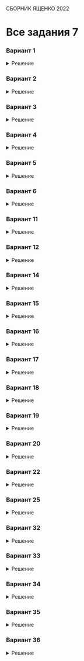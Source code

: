 <span class="space" onclick="loadURL('math//ege//2022//yashchenko//README')">СБОРНИК ЯЩЕНКО 2022</span>
# Все задания 7

### Вариант 1
<details><summary>Решение</summary>
<img src="https://raw.githubusercontent.com/BlueRect/egelib-content/main/img/Document%2028_194.jpg">
<b>Ответ:</b> 50.
</details>

### Вариант 2
<details><summary>Решение</summary>
<img src="https://raw.githubusercontent.com/BlueRect/egelib-content/main/img/Document%2028_195.jpg">
<b>Ответ:</b> 40.
</details>

### Вариант 3
<details><summary>Решение</summary>
<img src="https://raw.githubusercontent.com/BlueRect/egelib-content/main/img/Document%2028_196.jpg">
<b>Ответ:</b> 33.
</details>

### Вариант 4
<details><summary>Решение</summary>
<img src="https://raw.githubusercontent.com/BlueRect/egelib-content/main/img/Document%2028_197.jpg">
<b>Ответ:</b> 23.
</details>

### Вариант 5
<details><summary>Решение</summary>
<img src="https://raw.githubusercontent.com/BlueRect/egelib-content/main/img/Document%2028_198.jpg">
<b>Ответ:</b> 0,32.
</details>

### Вариант 6
<details><summary>Решение</summary>
<img src="https://raw.githubusercontent.com/BlueRect/egelib-content/main/img/Document%2028_199.jpg">
<b>Ответ:</b> 1,16.
</details>

### Вариант 11
<details><summary>Решение</summary>
<img src="https://raw.githubusercontent.com/BlueRect/egelib-content/main/img/Document%2028_200.jpg">
<b>Ответ:</b> 6250.
</details>

### Вариант 12
<details><summary>Решение</summary>
<img src="https://raw.githubusercontent.com/BlueRect/egelib-content/main/img/Document%2028_201.jpg">
<b>Ответ:</b> 1,3.
</details>

### Вариант 14
<details><summary>Решение</summary>
<img src="https://raw.githubusercontent.com/BlueRect/egelib-content/main/img/Document%2028_249.jpg">
<b>Ответ:</b> 30.
</details>

### Вариант 15
<details><summary>Решение</summary>
<img src="https://raw.githubusercontent.com/BlueRect/egelib-content/main/img/Document%2028_202.jpg">
<b>Ответ:</b> 6.
</details>

### Вариант 16
<details><summary>Решение</summary>
<img src="https://raw.githubusercontent.com/BlueRect/egelib-content/main/img/Document%2028_203.jpg">
<b>Ответ:</b> 96.
</details>

### Вариант 17
<details><summary>Решение</summary>
<img src="https://raw.githubusercontent.com/BlueRect/egelib-content/main/img/Document%2028_204.jpg">
<b>Ответ:</b> 7.
</details>

### Вариант 18
<details><summary>Решение</summary>
<img src="https://raw.githubusercontent.com/BlueRect/egelib-content/main/img/Document%2028_205.jpg">
<b>Ответ:</b> 28.
</details>

### Вариант 19
<details><summary>Решение</summary>
<img src="https://raw.githubusercontent.com/BlueRect/egelib-content/main/img/Document%2028_206.jpg">
<b>Ответ:</b> 6,5.
</details>

### Вариант 20
<details><summary>Решение</summary>
<img src="https://raw.githubusercontent.com/BlueRect/egelib-content/main/img/Document%2028_228.jpg">
<b>Ответ:</b> 9,6.
</details>

### Вариант 22
<details><summary>Решение</summary>
<img src="https://raw.githubusercontent.com/BlueRect/egelib-content/main/img/Document%2028_229.jpg">
<b>Ответ:</b> 17.
</details>

### Вариант 25
<details><summary>Решение</summary>
<img src="https://raw.githubusercontent.com/BlueRect/egelib-content/main/img/Document%2028_230.jpg">
<b>Ответ:</b> 20.
</details>

### Вариант 32
<details><summary>Решение</summary>
<img src="https://raw.githubusercontent.com/BlueRect/egelib-content/main/img/Document%2028_327.jpg">
<b>Ответ:</b> 58.
</details>

### Вариант 33
<details><summary>Решение</summary>
<img src="https://raw.githubusercontent.com/BlueRect/egelib-content/main/img/Document%2028_325.jpg">
<b>Ответ:</b> 24.
</details>

### Вариант 34
<details><summary>Решение</summary>
<img src="https://raw.githubusercontent.com/BlueRect/egelib-content/main/img/Document%2028_320.jpg">
<b>Ответ:</b> 44.
</details>

### Вариант 35
<details><summary>Решение</summary>
<img src="https://raw.githubusercontent.com/BlueRect/egelib-content/main/img/Document%2028_324.jpg">
<b>Ответ:</b> 3.
</details>

### Вариант 36
<details><summary>Решение</summary>
<img src="https://raw.githubusercontent.com/BlueRect/egelib-content/main/img/Document%2028_323.jpg">
<b>Ответ:</b> 0,87.
</details>
